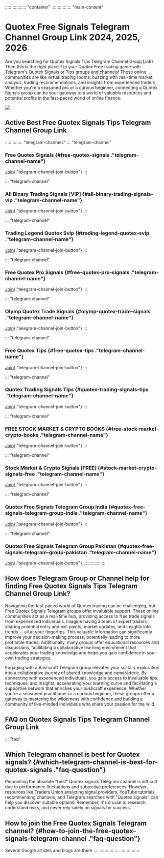::::::::::::::::: \"container\"
:::::::::::::::: \"main-content\"
# Quotex Free Signals Telegram Channel Group Link 2024, 2025, 2026

Are you searching for Quotex Signals Tips Telegram Channel Group Link?
Then this is the right place. Up your Quotex Free trading game with
Telegram's Quotex Signals or Tips groups and channels! These online
communities are like virtual trading rooms, buzzing with real-time
market analysis, trading recommendations, and insights from experienced
traders. Whether you're a seasoned pro or a curious beginner, connecting
a Quotex Signals group can be your gateway to a world of valuable
resources and potential profits in the fast-paced world of online
finance.

[![](https://static.quotex.io/files/8_en/300_250.jpg)](https://traff.sbs/brokerqxsignupf)

## Active Best Free Quotex Signals Tips Telegram Channel Group Link

:::::::::::::: \"telegram-channels\"
::: \"telegram-channel\"
### Free Quotex Signals {#free-quotex-signals ."telegram-channel-name"}

[Join](\%22https://t.me/+jz8mnv0ogdplOWRl\%22){."telegram-channel-join-button"}
:::

::: \"telegram-channel\"
### All Binary Trading Signals \[VIP\] {#all-binary-trading-signals-vip ."telegram-channel-name"}

[Join](\%22https://t.me/allbinarytradingsignals\%22){."telegram-channel-join-button"}
:::

::: \"telegram-channel\"
### Trading Legend Quotex Svip {#trading-legend-quotex-svip ."telegram-channel-name"}

[Join](\%22https://t.me/+jz8mnv0ogdplOWRl\%22){."telegram-channel-join-button"}
:::

::: \"telegram-channel\"
### Free Quotex Pro Signals {#free-quotex-pro-signals ."telegram-channel-name"}

[Join](\%22https://t.me/freequotexprosignals\%22){."telegram-channel-join-button"}
:::

::: \"telegram-channel\"
### Olymp Quotex Trade Signals {#olymp-quotex-trade-signals ."telegram-channel-name"}

[Join](\%22https://t.me/Olymp_Trade_Signals_Quotex\%22){."telegram-channel-join-button"}
:::

::: \"telegram-channel\"
### Free Quotex Tips {#free-quotex-tips ."telegram-channel-name"}

[Join](\%22https://t.me/realterminal\%22){."telegram-channel-join-button"}
:::

::: \"telegram-channel\"
### Quotex Trading Signals Tips {#quotex-trading-signals-tips ."telegram-channel-name"}

[Join](\%22https://t.me/ModernTradingReal\%22){."telegram-channel-join-button"}
:::

::: \"telegram-channel\"
### FREE STOCK MARKET & CRYPTO BOOKS {#free-stock-market-crypto-books ."telegram-channel-name"}

[Join](\%22https://t.me/TradingSignalsFreeGroup\%22){."telegram-channel-join-button"}
:::

::: \"telegram-channel\"
### Stock Market & Crypto Signals \[FREE\] {#stock-market-crypto-signals-free ."telegram-channel-name"}

[Join](\%22https://t.me/ModernTradingReal\%22){."telegram-channel-join-button"}
:::

::: \"telegram-channel\"
### Quotex Free Signals Telegram Group India {#quotex-free-signals-telegram-group-india ."telegram-channel-name"}

[Join](\%22https://t.me/ModernTradingReal\%22){."telegram-channel-join-button"}
:::

::: \"telegram-channel\"
### Quotex Free Signals Telegram Group Pakistan {#quotex-free-signals-telegram-group-pakistan ."telegram-channel-name"}

[Join](\%22https://t.me/ModernTradingReal\%22){."telegram-channel-join-button"}
:::
::::::::::::::

## How does Telegram Group or Channel help for finding Free Quotex Signals Tips Telegram Channel Group Link?

Navigating the fast-paced world of Quotex trading can be challenging,
but Free Quotex Signals Telegram groups offer invaluable support. These
online communities act as a real-time hub, providing access to free
trade signals from experienced individuals. Imagine having a team of
expert traders sharing potential entry and exit points, market updates,
and insights into trends -- all at your fingertips. This valuable
information can significantly improve your decision-making process,
potentially leading to more profitable trades. Additionally, many groups
offer educational resources and discussions, facilitating a
collaborative learning environment that accelerates your trading
knowledge and helps you gain confidence in your own trading strategies.

Engaging with a Bushcraft Telegram group elevates your solitary
exploration into a collaborative journey of shared knowledge and
camaraderie. By connecting with experienced individuals, you gain access
to invaluable tips, techniques, and insights, accelerating your learning
curve and facilitating a supportive network that enriches your bushcraft
experience. Whether you're a seasoned practitioner or a curious
beginner, these groups offer a gateway to mastering the wilderness with
confidence and building a community of like-minded individuals who share
your passion for the wild.

## FAQ on Quotex Signals Tips Telegram Channel Group Link

::: \"faq\"
## Which Telegram channel is best for Quotex signals? {#which-telegram-channel-is-best-for-quotex-signals ."faq-question"}

Pinpointing the absolute "best" Quotex signals Telegram channel is
difficult due to performance fluctuations and subjective preferences.
However, resources like Traders Union analyzing signal providers,
YouTube tutorials recommending channels, and Telegram searches with
"Quotex signals" can help you discover suitable options. Remember, it's
crucial to research, understand risks, and never rely solely on signals
for success.

## How to join the Free Quotex Signals Telegram channel? {#how-to-join-the-free-quotex-signals-telegram-channel ."faq-question"}

Several Google articles and blogs are there
:::
::::::::::::::::
:::::::::::::::::

